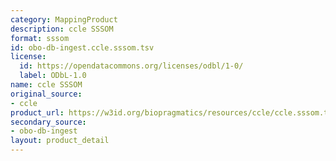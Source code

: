 ```yaml
---
category: MappingProduct
description: ccle SSSOM
format: sssom
id: obo-db-ingest.ccle.sssom.tsv
license:
  id: https://opendatacommons.org/licenses/odbl/1-0/
  label: ODbL-1.0
name: ccle SSSOM
original_source:
- ccle
product_url: https://w3id.org/biopragmatics/resources/ccle/ccle.sssom.tsv
secondary_source:
- obo-db-ingest
layout: product_detail
---
```

